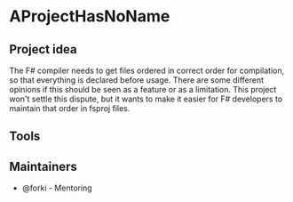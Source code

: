 # AProjectHasNoName

## Project idea

The F# compiler needs to get files ordered in correct order for compilation, so that everything is declared before usage. 
There are some different opinions if this should be seen as a feature or as a limitation. This project won't settle this dispute, but it wants to make it easier for F# developers to maintain that order in fsproj files. 

## Tools

## Maintainers

- @forki - Mentoring
